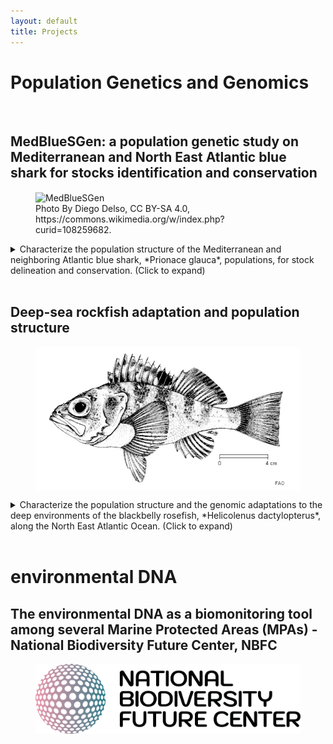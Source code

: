 ```yaml
---
layout: default
title: Projects
---
```


# Population Genetics and Genomics

<br>

## MedBlueSGen: a population genetic study on Mediterranean and North East Atlantic blue shark for stocks identification and conservation


<figure>
<img src="assets/Tiburón_azul_(Prionace_glauca),_canal_Fayal-Pico,_islas_Azores,_Portugal,_2020-07-27,_DD_31.jpg" alt="MedBlueSGen" width="700" align="center"> 
<figcaption> Photo By Diego Delso, CC BY-SA 4.0, https://commons.wikimedia.org/w/index.php?curid=108259682.</figcaption>
</figure>

<details>
  <summary>Characterize the population structure of the Mediterranean and neighboring Atlantic blue shark, *Prionace glauca*, populations, for stock delineation and conservation. (Click to expand)</summary>
  
<br>
  
Through genome-representative and ddRAD-derived SNP markers, we are investigating the population structure of the Mediterranean and North East Atlantic blue shark, in order to delineate the number of populations detecatable in the study areas. Genome-representative markers allows a way deeper search for population genetic signals capable to discriminate different populations, which may be under the effect of separate demographic processes. This is mandatory to better manage the stocks and preserve their resilience under the direct and undirect anthropogenic pressures (overfishing, loss of habitat, climate change, etc.).
The MedBlueSGen project is funder by the Joint Research Center of the European Union, and the project website can be seen
<a href="https://sustainable-fisheries.ec.europa.eu/fisheries-genetics/projects-fisheries-genetics/medbluesgen_en">here</a>.
An interactive sampling map is available <a href="https://sustainable-fisheries.ec.europa.eu/fisheries-genetics/projects-fisheries-genetics/medbluesgen/dataset_en">here</a>.
Published articles within this project can be viewed <a href="https://leoneago.github.io/02-Publications.html">here</a>
</details>

<br>


## Deep-sea rockfish adaptation and population structure
<figure>
<img src="assets/Helicolenus.jpg" alt="Helicolenus" width="700" align="center"> 
</figure>

<details>
  <summary>Characterize the population structure and the genomic adaptations to the deep environments of the blackbelly rosefish, *Helicolenus dactylopterus*, along the North East Atlantic Ocean. (Click to expand)</summary>
  
<br>
  
Using genome-wide SNP markers, we are investigating the population structure of this common but still enigmatic deep-sea rockfish, together with its genomic adaptation to the extreme environments where this species live.
Analasyng genome-wide markers of blackbelly rosefish catched at several depths (from 50 to 700 meters), we are conducting genotype-environment analysis to reveal is the adaptation to specific depths are shaping different populations of this small but territorial rockfish.
The results will facilitate a sustainable management of this fishing resources.
The project is part of the ATLAS project, visible <a href="[https://sustainable-fisheries.ec.europa.eu/fisheries-genetics/projects-fisheries-genetics/medbluesgen_en](https://ec.europa.eu/research/participants/documents/downloadPublic?documentIds=080166e5c70bb4f8&appId=PPGMS)">here</a>.

</details>

<br>


# environmental DNA



## The environmental DNA as a biomonitoring tool among several Marine Protected Areas (MPAs) - National Biodiversity Future Center, NBFC

<figure>
<img src="assets/Logo_NBFC_CMYK.png" alt="Logo_NBFC" width="700" align="center"> 
</figure>

